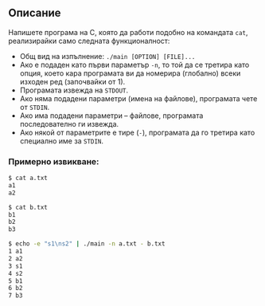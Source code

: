 ## Описание

Напишете програма на C, която да работи подобно на командата `cat`, реализирайки само следната функционалност:

- Общ вид на изпълнение: `./main [OPTION] [FILE]...`
- Ако е подаден като първи параметър `-n`, то той да се третира като опция, което кара програмата ви да номерира (глобално) всеки изходен ред (започвайки от 1).
- Програмата извежда на `STDOUT`.
- Ако няма подадени параметри (имена на файлове), програмата чете от `STDIN`.
- Ако има подадени параметри – файлове, програмата последователно ги извежда.
- Ако някой от параметрите е тире (`-`), програмата да го третира като специално име за `STDIN`.

### Примерно извикване:

```bash
$ cat a.txt
a1
a2

$ cat b.txt
b1
b2
b3

$ echo -e "s1\ns2" | ./main -n a.txt - b.txt
1 a1
2 a2
3 s1
4 s2
5 b1
6 b2
7 b3
